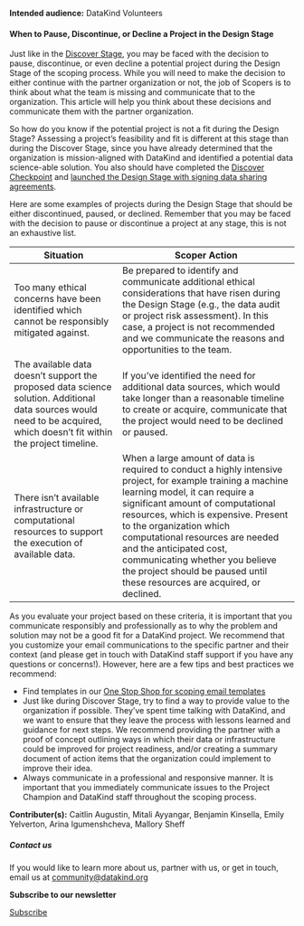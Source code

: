 




**Intended audience:**
DataKind Volunteers






#### When to Pause, Discontinue, or Decline a Project in the Design Stage


Just like in the [Discover Stage](https://playbook.datakind.org/playbook/articles/163/knowing-when-to-pause-discontinue-or-decline-a-project-in-the-discover-stage), you may be faced with the decision to pause, discontinue, or even decline a potential project during the Design Stage of the scoping process. While you will need to make the decision to either continue with the partner organization or not, the job of Scopers is to think about what the team is missing and communicate that to the organization. This article will help you think about these decisions and communicate them with the partner organization. 


So how do you know if the potential project is not a fit during the Design Stage? Assessing a project’s feasibility and fit is different at this stage than during the Discover Stage, since you have already determined that the organization is mission\-aligned with DataKind and identified a potential data science\-able solution. You also should have completed the [Discover Checkpoint](https://playbook.datakind.org/playbook/articles/130/discovery-checkpoint) and [launched the Design Stage with signing data sharing agreements](https://playbook.datakind.org/playbook/articles/49/design-stage-launch-agreements).


Here are some examples of projects during the Design Stage that should be either discontinued, paused, or declined. Remember that you may be faced with the decision to pause or discontinue a project at any stage, this is not an exhaustive list.




| Situation | Scoper Action |
| --- | --- |
| Too many ethical concerns have been identified which cannot be responsibly mitigated against. | Be prepared to identify and communicate additional ethical considerations that have risen during the Design Stage (e.g., the data audit or project risk assessment). In this case, a project is not recommended and we communicate the reasons and opportunities to the team. |
| The available data doesn’t support the proposed data science solution. Additional data sources would need to be acquired, which doesn’t fit within the project timeline. | If you’ve identified the need for additional data sources, which would take longer than a reasonable timeline to create or acquire, communicate that the project would need to be declined or paused. |
| There isn’t available infrastructure or computational resources to support the execution of available data. | When a large amount of data is required to conduct a highly intensive project, for example training a machine learning model, it can require a significant amount of computational resources, which is expensive. Present to the organization which computational resources are needed and the anticipated cost, communicating whether you believe the project should be paused until these resources are acquired, or declined. |


As you evaluate your project based on these criteria, it is important that you communicate responsibly and professionally as to why the problem and solution may not be a good fit for a DataKind project. We recommend that you customize your email communications to the specific partner and their context (and please get in touch with DataKind staff support if you have any questions or concerns!). However, here are a few tips and best practices we recommend:


* Find templates in our [One Stop Shop for scoping email templates](https://docs.google.com/document/u/0/d/10d_OKPh5TPjpmSjkRYOHEgGgheMo2fIOm7RrXEgEbaM/edit)
* Just like during Discover Stage, try to find a way to provide value to the organization if possible. They’ve spent time talking with DataKind, and we want to ensure that they leave the process with lessons learned and guidance for next steps. We recommend providing the partner with a proof of concept outlining ways in which their data or infrastructure could be improved for project readiness, and/or creating a summary document of action items that the organization could implement to improve their idea.
* Always communicate in a professional and responsive manner. It is important that you immediately communicate issues to the Project Champion and DataKind staff throughout the scoping process.


 **Contributer(s):** Caitlin Augustin, Mitali Ayyangar, Benjamin Kinsella, Emily Yelverton, Arina Igumenshcheva, Mallory Sheff







##### Contact us


If you would like to learn more about us, partner with us, or get in touch, email us at community@datakind.org



 
**Subscribe to our newsletter**
  

[Subscribe](https://www.datakind.org/subscribe/)



